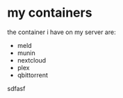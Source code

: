 # my containers

the container i have on my server are:

- meld
- munin
- nextcloud
- plex
- qbittorrent



sdfasf 
